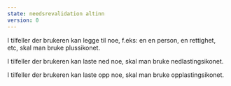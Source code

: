 ```yaml
---
state: needsrevalidation altinn
version: 0
---
```


I tilfeller der brukeren kan legge til noe, f.eks: en en person, en rettighet, etc, skal man bruke plussikonet.

I tilfeller der brukeren kan laste ned noe, skal man bruke nedlastingsikonet.

I tilfeller der brukeren kan laste opp noe, skal man bruke opplastingsikonet.
